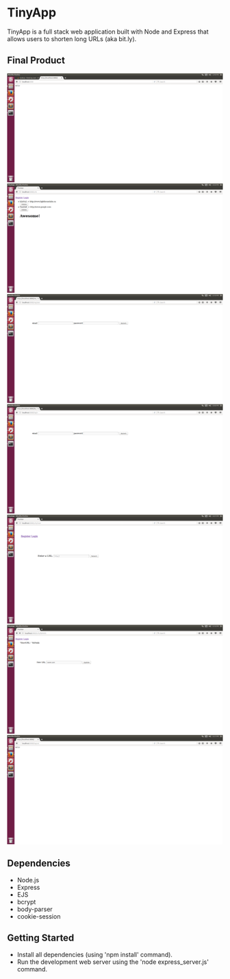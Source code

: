 # TinyApp

TinyApp is a full stack web application built with Node and Express that allows users to shorten long URLs (aka bit.ly).

## Final Product

!["Starting Page with "Hello!"](https://github.com/namgoo/tinyapp/blob/master/docs/starting_page.png)
!["URLs page"](https://github.com/namgoo/tinyapp/blob/master/docs/urls.png)
!["Register Page"](https://github.com/namgoo/tinyapp/blob/master/docs/register.png)
!["Login Page"](https://github.com/namgoo/tinyapp/blob/master/docs/login.png)
!["Create a new URL"](https://github.com/namgoo/tinyapp/blob/master/docs/new.png)
!["Changing-ShortURL"](https://github.com/namgoo/tinyapp/blob/master/docs/Changing-ShortURL.png)
!["Logout page"](https://github.com/namgoo/tinyapp/blob/master/docs/logout.png)

## Dependencies

- Node.js
- Express
- EJS
- bcrypt
- body-parser
- cookie-session

## Getting Started

- Install all dependencies (using 'npm install' command).
- Run the development web server using the 'node express_server.js' command.

